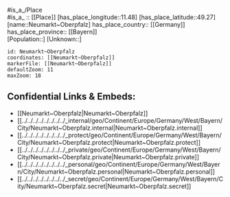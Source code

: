 ﻿---
location: [49.27,11.48] 
mapzoom: [7,12] 
mapmarker: city 
type: City
tags:
- geo/City


SpocWebEntityId: 32840
isDeleted: false
confidential: public

---
#is_a_/Place  
#is_a_ :: [[Place]] 
[has_place_longitude::11.48] 
[has_place_latitude::49.27] 
[name::Neumarkt~Oberpfalz] 
has_place_country:: [[Germany]]  
has_place_province:: [[Bayern]]  
[Population::] 
[Unknown::] 


```leaflet
id: Neumarkt~Oberpfalz
coordinates: [[Neumarkt~Oberpfalz]] 
markerFile: [[Neumarkt~Oberpfalz]] 
defaultZoom: 11 
maxZoom: 18
```


## Confidential Links & Embeds: 
- [[Neumarkt~Oberpfalz|Neumarkt~Oberpfalz]]  
- [[../../../../../../../../_internal/geo/Continent/Europe/Germany/West/Bayern/City/Neumarkt~Oberpfalz.internal|Neumarkt~Oberpfalz.internal]] 
- [[../../../../../../../../_protect/geo/Continent/Europe/Germany/West/Bayern/City/Neumarkt~Oberpfalz.protect|Neumarkt~Oberpfalz.protect]] 
- [[../../../../../../../../_private/geo/Continent/Europe/Germany/West/Bayern/City/Neumarkt~Oberpfalz.private|Neumarkt~Oberpfalz.private]] 
- [[../../../../../../../../_personal/geo/Continent/Europe/Germany/West/Bayern/City/Neumarkt~Oberpfalz.personal|Neumarkt~Oberpfalz.personal]] 
- [[../../../../../../../../_secret/geo/Continent/Europe/Germany/West/Bayern/City/Neumarkt~Oberpfalz.secret|Neumarkt~Oberpfalz.secret]] 
